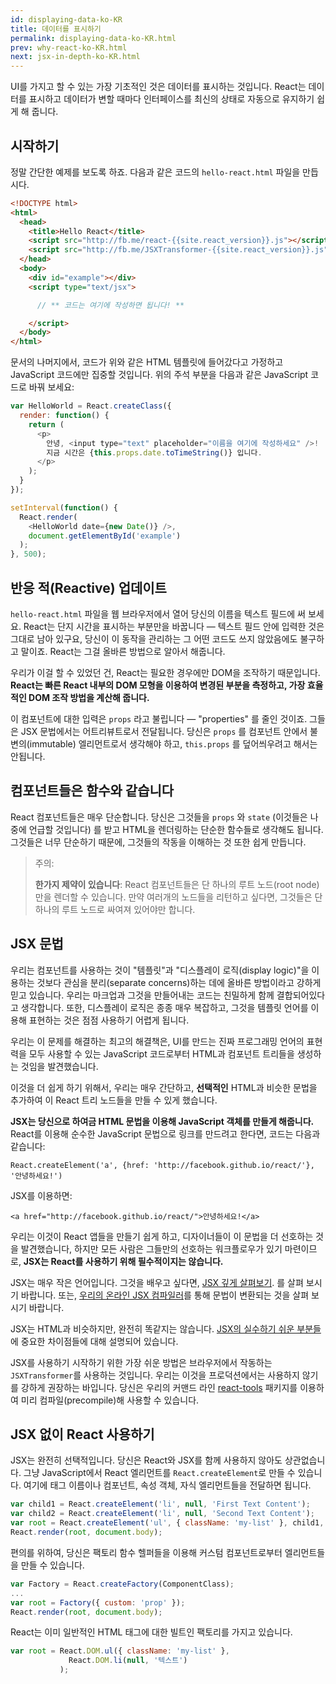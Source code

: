 ```yaml
---
id: displaying-data-ko-KR
title: 데이터를 표시하기
permalink: displaying-data-ko-KR.html
prev: why-react-ko-KR.html
next: jsx-in-depth-ko-KR.html
---
```


UI를 가지고 할 수 있는 가장 기초적인 것은 데이터를 표시하는 것입니다. React는 데이터를 표시하고 데이터가 변할 때마다 인터페이스를 최신의 상태로 자동으로 유지하기 쉽게 해 줍니다.

## 시작하기

정말 간단한 예제를 보도록 하죠. 다음과 같은 코드의 `hello-react.html` 파일을 만듭시다.

```html
<!DOCTYPE html>
<html>
  <head>
    <title>Hello React</title>
    <script src="http://fb.me/react-{{site.react_version}}.js"></script>
    <script src="http://fb.me/JSXTransformer-{{site.react_version}}.js"></script>
  </head>
  <body>
    <div id="example"></div>
    <script type="text/jsx">

      // ** 코드는 여기에 작성하면 됩니다! **

    </script>
  </body>
</html>
```

문서의 나머지에서, 코드가 위와 같은 HTML 템플릿에 들어갔다고 가정하고 JavaScript 코드에만 집중할 것입니다. 위의 주석 부분을 다음과 같은 JavaScript 코드로 바꿔 보세요:

```javascript
var HelloWorld = React.createClass({
  render: function() {
    return (
      <p>
        안녕, <input type="text" placeholder="이름을 여기에 작성하세요" />!
        지금 시간은 {this.props.date.toTimeString()} 입니다.
      </p>
    );
  }
});

setInterval(function() {
  React.render(
    <HelloWorld date={new Date()} />,
    document.getElementById('example')
  );
}, 500);
```


## 반응 적(Reactive) 업데이트

`hello-react.html` 파일을 웹 브라우저에서 열어 당신의 이름을 텍스트 필드에 써 보세요. React는 단지 시간을 표시하는 부분만을 바꿉니다 — 텍스트 필드 안에 입력한 것은 그대로 남아 있구요, 당신이 이 동작을 관리하는 그 어떤 코드도 쓰지 않았음에도 불구하고 말이죠. React는 그걸 올바른 방법으로 알아서 해줍니다.

우리가 이걸 할 수 있었던 건, React는 필요한 경우에만 DOM을 조작하기 때문입니다. **React는 빠른 React 내부의 DOM 모형을 이용하여 변경된 부분을 측정하고, 가장 효율적인 DOM 조작 방법을 계산해 줍니다.**

이 컴포넌트에 대한 입력은 `props` 라고 불립니다 — "properties" 를 줄인 것이죠. 그들은 JSX 문법에서는 어트리뷰트로서 전달됩니다. 당신은 `props` 를 컴포넌트 안에서 불변의(immutable) 엘리먼트로서 생각해야 하고, `this.props` 를 덮어씌우려고 해서는 안됩니다.


## 컴포넌트들은 함수와 같습니다

React 컴포넌트들은 매우 단순합니다. 당신은 그것들을 `props` 와 `state` (이것들은 나중에 언급할 것입니다) 를 받고 HTML을 렌더링하는 단순한 함수들로 생각해도 됩니다. 그것들은 너무 단순하기 때문에, 그것들의 작동을 이해하는 것 또한 쉽게 만듭니다.

> 주의:
>
> **한가지 제약이 있습니다**: React 컴포넌트들은 단 하나의 루트 노드(root node)만을 렌더할 수 있습니다. 만약 여러개의 노드들을 리턴하고 싶다면, 그것들은 단 하나의 루트 노드로 싸여져 있어야만 합니다.


## JSX 문법

우리는 컴포넌트를 사용하는 것이 "템플릿"과 "디스플레이 로직(display logic)"을 이용하는 것보다 관심을 분리(separate concerns)하는 데에 올바른 방법이라고 강하게 믿고 있습니다. 우리는 마크업과 그것을 만들어내는 코드는 친밀하게 함께 결합되어있다고 생각합니다. 또한, 디스플레이 로직은 종종 매우 복잡하고, 그것을 템플릿 언어를 이용해 표현하는 것은 점점 사용하기 어렵게 됩니다.

우리는 이 문제를 해결하는 최고의 해결책은, UI를 만드는 진짜 프로그래밍 언어의 표현력을 모두 사용할 수 있는 JavaScript 코드로부터 HTML과 컴포넌트 트리들을 생성하는 것임을 발견했습니다.

이것을 더 쉽게 하기 위해서, 우리는 매우 간단하고, **선택적인** HTML과 비슷한 문법을 추가하여 이 React 트리 노드들을 만들 수 있게 했습니다.

**JSX는 당신으로 하여금 HTML 문법을 이용해 JavaScript 객체를 만들게 해줍니다.** React를 이용해 순수한 JavaScript 문법으로 링크를 만드려고 한다면, 코드는 다음과 같습니다:

`React.createElement('a', {href: 'http://facebook.github.io/react/'}, '안녕하세요!')`

JSX를 이용하면:

`<a href="http://facebook.github.io/react/">안녕하세요!</a>`

우리는 이것이 React 앱들을 만들기 쉽게 하고, 디자이너들이 이 문법을 더 선호하는 것을 발견했습니다, 하지만 모든 사람은 그들만의 선호하는 워크플로우가 있기 마련이므로, **JSX는 React를 사용하기 위해 필수적이지는 않습니다.**

JSX는 매우 작은 언어입니다. 그것을 배우고 싶다면, [JSX 깊게 살펴보기](/react/docs/jsx-in-depth-ko-KR.html). 를 살펴 보시기 바랍니다. 또는, [우리의 온라인 JSX 컴파일러](/react/jsx-compiler.html)를 통해 문법이 변환되는 것을 살펴 보시기 바랍니다.

JSX는 HTML과 비슷하지만, 완전히 똑같지는 않습니다. [JSX의 실수하기 쉬운 부분들](/react/docs/jsx-gotchas-ko-KR.html)에 중요한 차이점들에 대해 설명되어 있습니다.

JSX를 사용하기 시작하기 위한 가장 쉬운 방법은 브라우저에서 작동하는 `JSXTransformer`를 사용하는 것입니다. 우리는 이것을 프로덕션에서는 사용하지 않기를 강하게 권장하는 바입니다. 당신은 우리의 커맨드 라인 [react-tools](http://npmjs.org/package/react-tools) 패키지를 이용하여 미리 컴파일(precompile)해 사용할 수 있습니다.


## JSX 없이 React 사용하기

JSX는 완전히 선택적입니다. 당신은 React와 JSX를 함께 사용하지 않아도 상관없습니다. 그냥 JavaScript에서 React 엘리먼트를 `React.createElement`로 만들 수 있습니다. 여기에 태그 이름이나 컴포넌트, 속성 객체, 자식 엘리먼트들을 전달하면 됩니다.

```javascript
var child1 = React.createElement('li', null, 'First Text Content');
var child2 = React.createElement('li', null, 'Second Text Content');
var root = React.createElement('ul', { className: 'my-list' }, child1, child2);
React.render(root, document.body);
```

편의를 위하여, 당신은 팩토리 함수 헬퍼들을 이용해 커스텀 컴포넌트로부터 엘리먼트들을 만들 수 있습니다.

```javascript
var Factory = React.createFactory(ComponentClass);
...
var root = Factory({ custom: 'prop' });
React.render(root, document.body);
```

React는 이미 일반적인 HTML 태그에 대한 빌트인 팩토리를 가지고 있습니다.

```javascript
var root = React.DOM.ul({ className: 'my-list' },
             React.DOM.li(null, '텍스트')
           );
```
